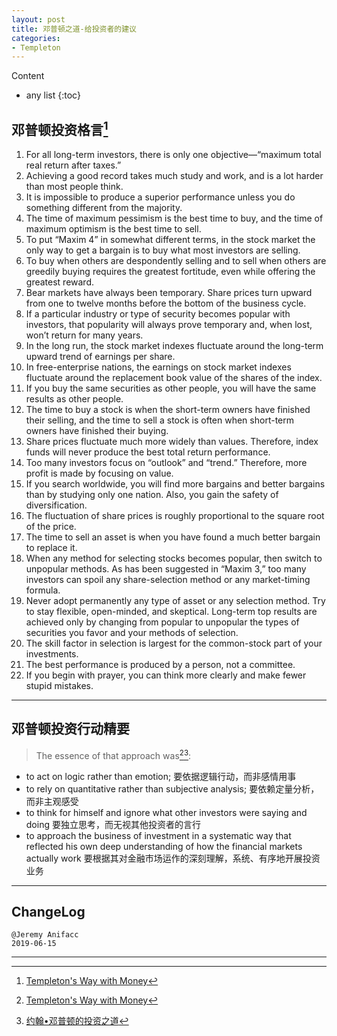 ```yaml
---
layout: post
title: 邓普顿之道-给投资者的建议
categories:
- Templeton
---
```

Content
* any list
{:toc}

## 邓普顿投资格言[^1]

1. For all long-term investors, there is only one objective—“maximum total real return after taxes.”
2. Achieving a good record takes much study and work, and is a lot harder than most people think.
3. It is impossible to produce a superior performance unless you do something different from the majority.
4. The time of maximum pessimism is the best time to buy, and the time of maximum optimism is the best time to sell.
5. To put “Maxim 4” in somewhat different terms, in the stock market the only way to get a bargain is to buy what most investors are selling.
6. To buy when others are despondently selling and to sell when others are greedily buying requires the greatest fortitude, even while offering the greatest reward.
7. Bear markets have always been temporary. Share prices turn upward from one to twelve months before the bottom of the business cycle.
8. If a particular industry or type of security becomes popular with investors, that popularity will always prove temporary and, when lost, won’t return for many years.
9. In the long run, the stock market indexes fluctuate around the long-term upward trend of earnings per share.
10. In free-enterprise nations, the earnings on stock market indexes fluctuate around the replacement book value of the shares of the index.
11. If you buy the same securities as other people, you will have the same results as other people.
12. The time to buy a stock is when the short-term owners have finished their selling, and the time to sell a stock is often when short-term owners have finished their buying.
13. Share prices fluctuate much more widely than values. Therefore, index funds will never produce the best total return performance.
14. Too many investors focus on “outlook” and “trend.” Therefore, more profit is made by focusing on value.
15. If you search worldwide, you will find more bargains and better bargains than by studying only one nation. Also, you gain the safety of diversification.
16. The fluctuation of share prices is roughly proportional to the square root of the price.
17. The time to sell an asset is when you have found a much better bargain to replace it.
18. When any method for selecting stocks becomes popular, then switch to unpopular methods. As has been suggested in “Maxim 3,” too many investors can spoil any share-selection method or any market-timing formula.
19. Never adopt permanently any type of asset or any selection method. Try to stay flexible, open-minded, and skeptical. Long-term top results are achieved only by changing from popular to unpopular the types of securities you favor and your methods of selection.
20. The skill factor in selection is largest for the common-stock part of your investments.
21. The best performance is produced by a person, not a committee.
22. If you begin with prayer, you can think more clearly and make fewer stupid mistakes.

---

## 邓普顿投资行动精要

> The essence of that approach was[^1][^2]: 

- to act on logic rather than emotion; 要依据逻辑行动，而非感情用事
- to rely on quantitative rather than subjective analysis; 要依赖定量分析，而非主观感受
- to think for himself and ignore what other investors were saying and doing 要独立思考，而无视其他投资者的言行
- to approach the business of investment in a systematic way that reflected his own deep understanding of how the financial markets actually work 要根据其对金融市场运作的深刻理解，系统、有序地开展投资业务

---

## ChangeLog

```
@Jeremy Anifacc
2019-06-15
```

---

[^1]:[Templeton's Way with Money](https://book.douban.com/subject/6915772/)
[^2]:[约翰•邓普顿的投资之道](https://book.douban.com/subject/25723410/)
